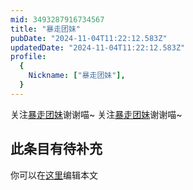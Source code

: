 ```yaml
---
mid: 3493287916734567
title: "暴走团妹"
pubDate: "2024-11-04T11:22:12.583Z"
updatedDate: "2024-11-04T11:22:12.583Z"
profile:
  {
    Nickname: ["暴走团妹"],
  }
---
```


关注[暴走团妹](https://space.bilibili.com/3493287916734567)谢谢喵~ 关注[暴走团妹](https://space.bilibili.com/3493287916734567)谢谢喵~

## 此条目有待补充
你可以在[这里](https://github.com/Yuhanawa/VTuber.ICU-Content/edit/master/v/暴走团妹/index.md)编辑本文

